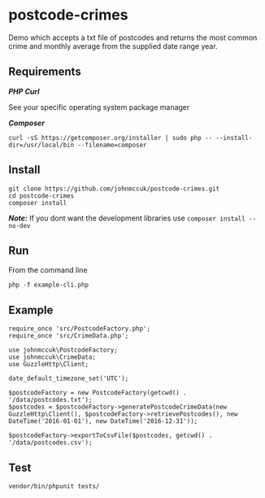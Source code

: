 # postcode-crimes
Demo which accepts a txt file of postcodes and returns the most common crime and monthly average from the supplied date range year.

## Requirements
***PHP Curl***

See your specific operating system package manager

***Composer*** 

`curl -sS https://getcomposer.org/installer | sudo php -- --install-dir=/usr/local/bin --filename=composer`


## Install

```
git clone https://github.com/johnmccuk/postcode-crimes.git
cd postcode-crimes
composer install
```

***Note:*** If you dont want the development libraries use `composer install --no-dev`

## Run

From the command line

`php -f example-cli.php`

## Example
```
require_once 'src/PostcodeFactory.php';
require_once 'src/CrimeData.php';

use johnmccuk\PostcodeFactory;
use johnmccuk\CrimeData;
use GuzzleHttp\Client;

date_default_timezone_set('UTC');

$postcodeFactory = new PostcodeFactory(getcwd() . '/data/postcodes.txt');
$postcodes = $postcodeFactory->generatePostcodeCrimeData(new GuzzleHttp\Client(), $postcodeFactory->retrievePostcodes(), new DateTime('2016-01-01'), new DateTime('2016-12-31'));

$postcodeFactory->exportToCsvFile($postcodes, getcwd() . '/data/postcodes.csv');
```

## Test

`vendor/bin/phpunit tests/`
